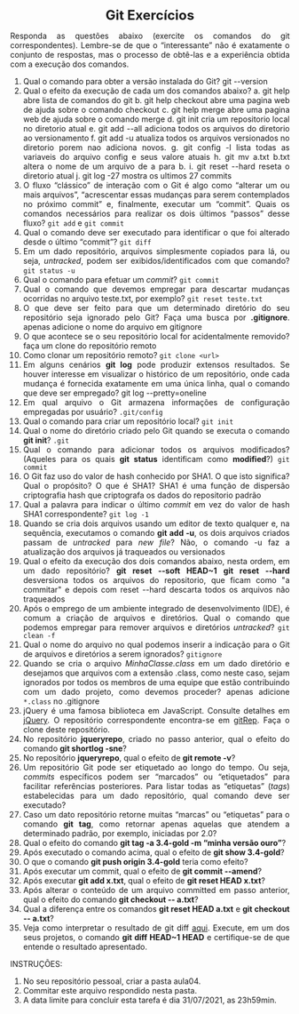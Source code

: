 <p style="text-align: center;"><font size="5"><b>Git Exercícios</b></font></p1></p>
<DIV align="justify">

Responda as questões abaixo (exercite os comandos do git correspondentes). Lembre-se de que o “interessante” não é exatamente o conjunto de respostas, mas o processo de obtê-las e a experiência obtida com a execução dos comandos.


1. Qual o comando para obter a versão instalada do Git?
  git --version
2. Qual o efeito da execução de cada um dos comandos abaixo?
  a. git help
  abre lista de comandos do git
  b. git help checkout
  abre uma pagina web de ajuda sobre o comando checkout
  c. git help merge
  abre uma pagina web de ajuda sobre o comando merge
  d. git init
  cria um repositorio local no diretorio atual
  e. git add --all
  adiciona todos os arquivos do diretorio ao versionamento 
  f. git add -u 
  atualiza todos os arquivos versionados no diretorio porem nao adiciona novos.
  g. git config -l
  lista todas as variaveis do arquivo config e seus valore atuais
  h. git mv a.txt b.txt
  altera o nome de um arquivo de a para b.
  i. git reset --hard
  reseta o diretorio atual
  j. git log -27
  mostra os ultimos 27 commits
3. O fluxo “clássico” de interação com o Git é algo como “alterar um ou mais arquivos”, “acrescentar essas mudanças para serem contemplados no próximo commit” e, finalmente, executar um “commit”. Quais os comandos necessários para realizar os dois últimos “passos” desse fluxo?
  `git add` e `git commit`
4. Qual o comando deve ser executado para identificar o que foi alterado desde o último “commit”?
  `git diff`
5. Em um dado repositório, arquivos simplesmente copiados para lá, ou seja, _untracked_, podem ser exibidos/identificados com que comando?
  `git status -u`
6. Qual o comando para efetuar um _commit_?
  `git commit`
7. Qual o comando que devemos empregar para descartar mudanças ocorridas no arquivo teste.txt, por exemplo? 
  `git reset teste.txt`
8. O que deve ser feito para que um determinado diretório do seu repositório seja ignorado pelo Git? Faça uma busca por **.gitignore**.
  apenas adicione o nome do arquivo em gitignore
9. O que acontece se o seu repositório local for acidentalmente removido?
  faça um clone do repositório remoto
10. Como clonar um repositório remoto?
  `git clone <url>`
11. Em alguns cenários **git log** pode produzir extensos resultados. Se houver interesse em visualizar o histórico de um repositório, onde cada mudança é fornecida exatamente em uma única linha, qual o comando que deve ser empregado?
  git log --pretty=oneline
12. Em qual arquivo o Git armazena informações de configuração empregadas por usuário?
  `.git/config`
13. Qual o comando para criar um repositório local?
  `git init`
14. Qual o nome do diretório criado pelo Git quando se executa o comando **git init**?
  `.git`
15. Qual o comando para adicionar todos os arquivos modificados? (Aqueles para os quais **git status** identificam como **modified**?)
  `git commit`
16. O Git faz uso do valor de hash conhecido por SHA1. O que isto significa? Qual o propósito? O que é SHA1?
  SHA1 é uma função de dispersão criptografia hash que criptografa os dados do repositorio padrão
17. Qual a palavra para indicar o último _commit_ em vez do valor de hash SHA1 correspondente?
  `git log -1`
18. Quando se cria dois arquivos usando um editor de texto qualquer e, na sequência, executamos o comando **git add -u**, os dois arquivos criados passam de _untracked_ para _new file_?
  Não, o comando -u faz a atualização dos arquivos já traqueados ou versionados
19. Qual o efeito da execução dos dois comandos abaixo, nesta ordem, em um dado repositório?
**git reset --soft HEAD~1**
**git reset --hard**
  desversiona todos os arquivos do repositorio, que ficam como "a commitar" e depois com reset --hard descarta todos os arquivos não traqueados
20. Após o emprego de um ambiente integrado de desenvolvimento (IDE), é comum a criação de arquivos e diretórios. Qual o comando que podemos empregar para remover arquivos e diretórios _untracked_?
  `git clean -f`
21. Qual o nome do arquivo no qual podemos inserir a indicação para o Git de arquivos e diretórios a serem ignorados?
  `gitignore`
22. Quando se cria o arquivo _MinhaClasse.class_ em um dado diretório e desejamos que arquivos com a extensão .class, como neste caso, sejam ignorados por todos os membros de uma equipe que estão contribuindo com um dado projeto, como devemos proceder?
  apenas adicione `*.class` no .gitignore
23. jQuery é uma famosa biblioteca em JavaScript. Consulte detalhes em [jQuery](http://jquery.com). O repositório correspondente encontra-se em [gitRep](https://github.com/jquery/jquery.git). Faça o clone deste repositório.
24. No repositório **jqueryrepo**, criado no passo anterior, qual o efeito do comando
**git shortlog -sne**?
25. No repositório **jqueryrepo**, qual o efeito de **git remote -v**?
26. Um repositório Git pode ser etiquetado ao longo do tempo. Ou seja, _commits_ específicos podem ser “marcados” ou “etiquetados” para facilitar referências posteriores. Para listar todas as “etiquetas” (_tags_) estabelecidas para um dado repositório, qual comando deve ser executado?
27. Caso um dato repositório retorne muitas “marcas” ou “etiquetas” para o comando **git tag**, como retornar apenas aquelas que atendem a determinado padrão, por exemplo, iniciadas por 2.0?
28. Qual o efeito do comando **git tag -a 3.4-gold -m “minha versão ouro”**?
29. Após executado o comando acima, qual o efeito de **git show 3.4-gold**?
30. O que o comando **git push origin 3.4-gold** teria como efeito?
31. Após executar um commit, qual o efeito de **git commit --amend**?
32. Após executar **git add x.txt**, qual o efeito de **git reset HEAD x.txt**?
33. Após alterar o conteúdo de um arquivo committed em passo anterior, qual o efeito do comando **git checkout -- a.txt**?
34. Qual a diferença entre os comandos **git reset HEAD a.txt** e **git checkout -- a.txt**?
35. Veja como interpretar o resultado de git diff [aqui](https://medium.com/therobinkim/how-to-read-a-git-diff-6c87a9dc47c5). Execute, em um dos seus projetos, o comando **git diff HEAD~1 HEAD** e certifique-se de que entende o resultado apresentado.



INSTRUÇÕES:

1. No seu repositório pessoal, criar a pasta aula04.
2. Commitar este arquivo respondido nesta pasta.
3. A data limite para concluir esta tarefa é dia 31/07/2021, as 23h59min.











</DIV/>
